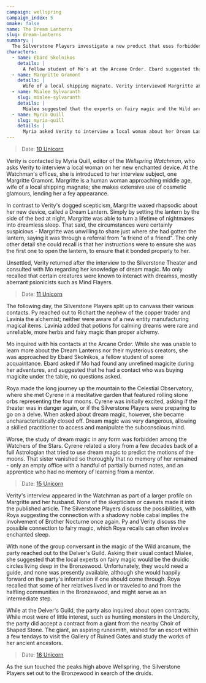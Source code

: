 ```yaml
---
campaign: wellspring
campaign_index: 5
omake: false
name: The Dream Lanterns
slug: dream-lanterns
summary: |
  The Silverstone Players investigate a new product that uses forbidden dream magic.
characters:
  - name: Ebard Skolnikos
    details: |
      A fellow student of Mo's at the Arcane Order. Ebard suggested that someone was trying to buy unrefined magicite under the table.
  - name: Margritte Gramont
    details: |
      Wife of a local shipping magnate. Verity interviewed Margritte about her new Dream Lantern.
  - name: Mialee Sylvaranth
    slug: mialee-sylvaranth
    details: |
      Mialee suggested that the experts on fairy magic and the Wild arcanum would be the druidic circles in the Bronzewood.
  - name: Myria Quill
    slug: myria-quill
    details: |
      Myria asked Verity to interview a local woman about her Dream Lantern.
---
```


> Date: [10 Unicorn]({{site.baseurl}}/campaigns/wellspring/adventures#autumn-2258)

Verity is contacted by Myria Quill, editor of the *Wellspring Watchman*, who asks Verity to interview a local woman on her new enchanted device. At the Watchman's offices, she is introduced to her interview subject, one Margritte Gramont. Margritte is a human woman approaching middle age, wife of a local shipping magnate; she makes extensive use of cosmetic glamours, lending her a fey appearance.

In contrast to Verity's dogged scepticism, Margritte waxed rhapsodic about her new device, called a Dream Lantern. Simply by setting the lantern by the side of the bed at night, Margritte was able to turn a lifetime of nightmares into dreamless sleep. That said, the circumstances were certainly suspicious - Margritte was unwilling to share just where she had gotten the lantern, saying it was through a referral from "a friend of a friend". The only other detail she could recall is that her instructions were to ensure she was the first one to open the lantern, to ensure that it bonded properly to her.

Unsettled, Verity returned after the interview to the Silverstone Theater and consulted with Mo regarding her knowledge of dream magic. Mo only recalled that certain creatures were known to interact with dreamss, mostly aberrant psionicists such as Mind Flayers.

> Date: [11 Unicorn]({{site.baseurl}}/campaigns/wellspring/adventures#autumn-2258)

The following day, the Silverstone Players split up to canvass their various contacts. Py reached out to Richart the nephew of the copper trader and Lavinia the alchemist; neither were aware of a new entity manufacturing magical items. Lavinia added that potions for calming dreams were rare and unreliable, more herbs and fairy magic than proper alchemy.

Mo inquired with his contacts at the Arcane Order. While she was unable to learn more about the Dream Lanterns nor their mysterious creators, she was approached by Ebard Skolnikos, a fellow student of some acquaintance. Ebard asked if Mo had found any unrefined magicite during her adventures, and suggested that he had a contact who was buying magicite under the table, no questions asked.

Roya made the long journey up the mountain to the Celestial Observatory, where she met Cyrene in a meditative garden that featured rolling stone orbs representing the four moons. Cyrene was initially excited, asking if the theater was in danger again, or if the Silverstone Players were preparing to go on a delve. When asked about dream magic, however, she became uncharacteristically closed off. Dream magic was very dangerous, allowing a skilled practitioner to access and manipulate the subconscious mind.

Worse, the study of dream magic in any form was forbidden among the Watchers of the Stars. Cyrene related a story from a few decades back of a full Astrologian that tried to use dream magic to predict the motions of the moons. That sister vanished so thoroughly that no memory of her remained - only an empty office with a handful of partially burned notes, and an apprentice who had no memory of learning from a mentor.

> Date: [15 Unicorn]({{site.baseurl}}/campaigns/wellspring/adventures#autumn-2258)

Verity's interview appeared in the Watchman as part of a larger profile on Margritte and her husband. None of the skepticism or caveats made it into the published article. The Silverstone Players discuss the possibilities, with Roya suggesting the connection with a shadowy noble cabal implies the involvement of Brother Nocturne once again. Py and Verity discuss the possible connection to fairy magic, which Roya recalls can often involve enchanted sleep.

With none of the group conversant in the magic of the Wild arcanum, the party reached out to the Delver's Guild. Asking their usual contact Mialee, she suggested that the local experts on fairy magic would be the druidic circles living deep in the Bronzewood. Unfortunately, they would need a guide, and none was presently available, although she would happily forward on the party's information if one should come through. Roya recalled that some of her relatives lived in or traveled to and from the halfling communities in the Bronzewood, and might serve as an intermediate step.

While at the Delver's Guild, the party also inquired about open contracts. While most were of little interest, such as hunting monsters in the Undercity, the party did accept a contract from a giant from the nearby Choir of Shaped Stone. The giant, an aspiring runesmith, wished for an escort within a few tendays to visit the Gallery of Ruined Gates and study the works of her ancient ancestors.

> Date: [16 Unicorn]({{site.baseurl}}/campaigns/wellspring/adventures#autumn-2258)

As the sun touched the peaks high above Wellspring, the Silverstone Players set out to the Bronzewood in search of the druids.
